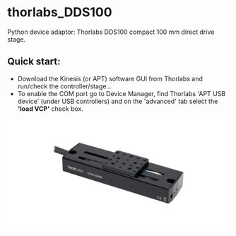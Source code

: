 # thorlabs_DDS100
Python device adaptor: Thorlabs DDS100 compact 100 mm direct drive stage.
## Quick start:
- Download the Kinesis (or APT) software GUI from Thorlabs and run/check the controller/stage...
- To enable the COM port go to Device Manager, find Thorlabs 'APT USB device' (under USB controllers) and on the 'advanced' tab select the **'load VCP'** check box.

![social_preview](https://github.com/amsikking/thorlabs_DDS100/blob/main/social_preview.png)
